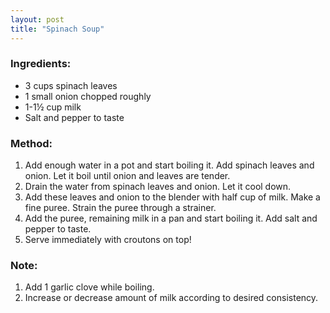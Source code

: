 ```yaml
---
layout: post
title: "Spinach Soup"
---
```




### Ingredients:
* 3 cups spinach leaves
* 1 small onion chopped roughly
* 1-1½ cup milk
* Salt and pepper to taste

### Method:
1. Add enough water in a pot and start boiling it. Add spinach leaves and onion. Let it boil until onion and leaves are tender.
2. Drain the water from spinach leaves and onion. Let it cool down. 
3. Add these leaves and onion to the blender with half cup of milk. Make a fine puree. Strain the puree through a strainer. 
4. Add the puree, remaining milk in a pan and start boiling it. Add salt and pepper to taste. 
5. Serve immediately with croutons on top!


### Note:
1. Add 1 garlic clove while boiling. 
2. Increase or decrease amount of milk according to desired consistency.